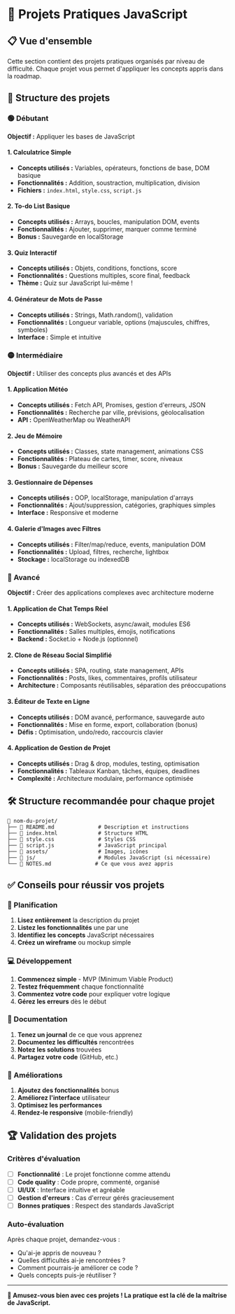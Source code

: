 # 🎯 Projets Pratiques JavaScript

## 📋 Vue d'ensemble

Cette section contient des projets pratiques organisés par niveau de difficulté. Chaque projet vous permet d'appliquer les concepts appris dans la roadmap.

## 📁 Structure des projets

### 🟢 Débutant
**Objectif :** Appliquer les bases de JavaScript

#### 1. Calculatrice Simple
- **Concepts utilisés :** Variables, opérateurs, fonctions de base, DOM basique
- **Fonctionnalités :** Addition, soustraction, multiplication, division
- **Fichiers :** `index.html`, `style.css`, `script.js`

#### 2. To-do List Basique
- **Concepts utilisés :** Arrays, boucles, manipulation DOM, events
- **Fonctionnalités :** Ajouter, supprimer, marquer comme terminé
- **Bonus :** Sauvegarde en localStorage

#### 3. Quiz Interactif
- **Concepts utilisés :** Objets, conditions, fonctions, score
- **Fonctionnalités :** Questions multiples, score final, feedback
- **Thème :** Quiz sur JavaScript lui-même !

#### 4. Générateur de Mots de Passe
- **Concepts utilisés :** Strings, Math.random(), validation
- **Fonctionnalités :** Longueur variable, options (majuscules, chiffres, symboles)
- **Interface :** Simple et intuitive

### 🟡 Intermédiaire
**Objectif :** Utiliser des concepts plus avancés et des APIs

#### 1. Application Météo
- **Concepts utilisés :** Fetch API, Promises, gestion d'erreurs, JSON
- **Fonctionnalités :** Recherche par ville, prévisions, géolocalisation
- **API :** OpenWeatherMap ou WeatherAPI

#### 2. Jeu de Mémoire
- **Concepts utilisés :** Classes, state management, animations CSS
- **Fonctionnalités :** Plateau de cartes, timer, score, niveaux
- **Bonus :** Sauvegarde du meilleur score

#### 3. Gestionnaire de Dépenses
- **Concepts utilisés :** OOP, localStorage, manipulation d'arrays
- **Fonctionnalités :** Ajout/suppression, catégories, graphiques simples
- **Interface :** Responsive et moderne

#### 4. Galerie d'Images avec Filtres
- **Concepts utilisés :** Filter/map/reduce, events, manipulation DOM
- **Fonctionnalités :** Upload, filtres, recherche, lightbox
- **Stockage :** localStorage ou indexedDB

### 🔴 Avancé
**Objectif :** Créer des applications complexes avec architecture moderne

#### 1. Application de Chat Temps Réel
- **Concepts utilisés :** WebSockets, async/await, modules ES6
- **Fonctionnalités :** Salles multiples, émojis, notifications
- **Backend :** Socket.io + Node.js (optionnel)

#### 2. Clone de Réseau Social Simplifié
- **Concepts utilisés :** SPA, routing, state management, APIs
- **Fonctionnalités :** Posts, likes, commentaires, profils utilisateur
- **Architecture :** Composants réutilisables, séparation des préoccupations

#### 3. Éditeur de Texte en Ligne
- **Concepts utilisés :** DOM avancé, performance, sauvegarde auto
- **Fonctionnalités :** Mise en forme, export, collaboration (bonus)
- **Défis :** Optimisation, undo/redo, raccourcis clavier

#### 4. Application de Gestion de Projet
- **Concepts utilisés :** Drag & drop, modules, testing, optimisation
- **Fonctionnalités :** Tableaux Kanban, tâches, équipes, deadlines
- **Complexité :** Architecture modulaire, performance optimisée

## 🛠️ Structure recommandée pour chaque projet

```
📁 nom-du-projet/
├── 📄 README.md              # Description et instructions
├── 📄 index.html             # Structure HTML
├── 📄 style.css              # Styles CSS
├── 📄 script.js              # JavaScript principal
├── 📁 assets/                # Images, icônes
├── 📁 js/                    # Modules JavaScript (si nécessaire)
└── 📄 NOTES.md              # Ce que vous avez appris
```

## ✅ Conseils pour réussir vos projets

### 🎯 Planification
1. **Lisez entièrement** la description du projet
2. **Listez les fonctionnalités** une par une
3. **Identifiez les concepts** JavaScript nécessaires
4. **Créez un wireframe** ou mockup simple

### 💻 Développement
1. **Commencez simple** - MVP (Minimum Viable Product)
2. **Testez fréquemment** chaque fonctionnalité
3. **Commentez votre code** pour expliquer votre logique
4. **Gérez les erreurs** dès le début

### 📝 Documentation
1. **Tenez un journal** de ce que vous apprenez
2. **Documentez les difficultés** rencontrées
3. **Notez les solutions** trouvées
4. **Partagez votre code** (GitHub, etc.)

### 🚀 Améliorations
1. **Ajoutez des fonctionnalités** bonus
2. **Améliorez l'interface** utilisateur
3. **Optimisez les performances**
4. **Rendez-le responsive** (mobile-friendly)

## 🏆 Validation des projets

### Critères d'évaluation
- [ ] **Fonctionnalité** : Le projet fonctionne comme attendu
- [ ] **Code quality** : Code propre, commenté, organisé
- [ ] **UI/UX** : Interface intuitive et agréable
- [ ] **Gestion d'erreurs** : Cas d'erreur gérés gracieusement
- [ ] **Bonnes pratiques** : Respect des standards JavaScript

### Auto-évaluation
Après chaque projet, demandez-vous :
- Qu'ai-je appris de nouveau ?
- Quelles difficultés ai-je rencontrées ?
- Comment pourrais-je améliorer ce code ?
- Quels concepts puis-je réutiliser ?

---

**🎉 Amusez-vous bien avec ces projets ! La pratique est la clé de la maîtrise de JavaScript.**
